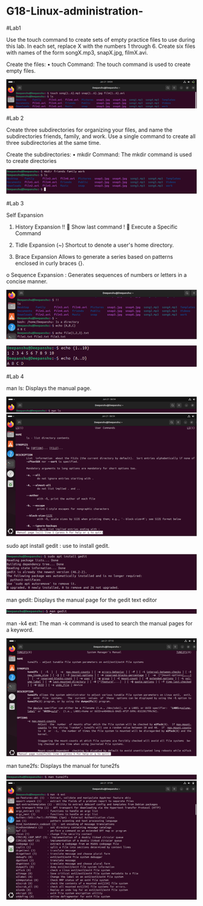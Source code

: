# G18-Linux-administration-

#Lab1

Use the touch command to create sets of empty practice files to use during this lab. In each set, replace X with the numbers 1 through 6. Create six files with names of the form songX.mp3, snapX.jpg, filmX.avi. 

Create the files:
•	touch Command: The touch command is used to create empty files.

![image alt](https://github.com/deepanshusingla076/G18-Linux-administration-/blob/25bdf1267df3f947c9589cefab5e5c52617d4379/Screenshot%202025-01-21%20093505.png)

#Lab 2

Create three subdirectories for organizing your files, and name the subdirectories friends, family, and work. Use a single command to create all three subdirectories at the same time. 

Create the subdirectories:
•	mkdir Command: The mkdir command is used to create directories

![image alt](https://github.com/deepanshusingla076/G18-Linux-administration-/blob/1ee207380ab805317148f211a74424476c286831/Screenshot%202025-01-21%20093527.png)

#Lab 3

Self Expansion
1)	History Expansion
!!  Show last command
!   Execute a Specific Command

2)	Tidle Expansion (~)
Shortcut to denote a user's home directory.

3)	Brace Expansion
Allows to generate a series based on patterns enclosed in curly braces {}.

o	Sequence Expansion : Generates sequences of numbers or letters in a concise manner.

![image alt](https://github.com/deepanshusingla076/G18-Linux-administration-/blob/03715a861e1a5a70a815d3150c263289777ee377/Screenshot%202025-01-21%20100055.png)

![image alt](https://github.com/deepanshusingla076/G18-Linux-administration-/blob/03715a861e1a5a70a815d3150c263289777ee377/Screenshot%202025-01-21%20100129.png)

#Lab 4

man ls: Displays the manual page.

![image alt](https://github.com/deepanshusingla076/G18-Linux-administration-/blob/82c1c7443747627d0d818c2f4f49d7cee032d7d2/Screenshot%202025-01-21%20122511.png)
![image alt](https://github.com/deepanshusingla076/G18-Linux-administration-/blob/82c1c7443747627d0d818c2f4f49d7cee032d7d2/Screenshot%202025-01-21%20122442.png)

sudo apt install gedit : use to install gedit. 

![image alt](https://github.com/deepanshusingla076/G18-Linux-administration-/blob/81f67d39f6950b3f9032184791f81443a137eb43/Screenshot%202025-01-21%20123210.png)

man gedit: Displays the manual page for the gedit text editor

![image alt](https://github.com/deepanshusingla076/G18-Linux-administration-/blob/81f67d39f6950b3f9032184791f81443a137eb43/Screenshot%202025-01-21%20123238.png)

man -k4 ext: The man -k command is used to search the manual pages for a keyword.

![image alt](https://github.com/deepanshusingla076/G18-Linux-administration-/blob/e4c25b6d08012b0a7cd5674f1b16ad0a33eb694e/Screenshot%202025-01-21%20124039.png)

man tune2fs: Displays the manual for tune2fs

![image alt](https://github.com/deepanshusingla076/G18-Linux-administration-/blob/0e6b6dc9382b04b752ac82ee9849c32fb2457a82/Screenshot%202025-01-21%20100445.png)
![image alt](https://github.com/deepanshusingla076/G18-Linux-administration-/blob/e4c25b6d08012b0a7cd5674f1b16ad0a33eb694e/Screenshot%202025-01-21%20123954.png)

